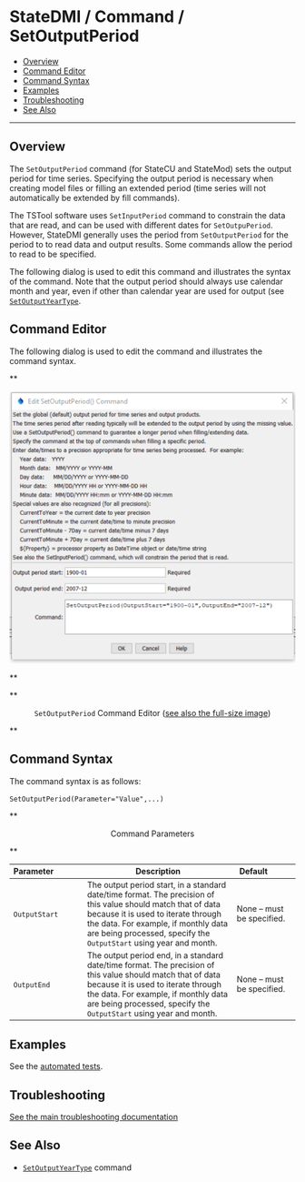 # StateDMI / Command / SetOutputPeriod #

* [Overview](#overview)
* [Command Editor](#command-editor)
* [Command Syntax](#command-syntax)
* [Examples](#examples)
* [Troubleshooting](#troubleshooting)
* [See Also](#see-also)

-------------------------

## Overview ##

The `SetOutputPeriod` command (for StateCU and StateMod)
sets the output period for time series.
Specifying the output period is necessary when creating model files or filling
an extended period (time series will not automatically be extended by fill commands).

The TSTool software uses `SetInputPeriod` command to constrain the data that are read,
and can be used with different dates for `SetOutpuPeriod`.
However, StateDMI generally uses the period from `SetOutputPeriod` for the period to to read data and output results.
Some commands allow the period to read to be specified.

The following dialog is used to edit this command and illustrates the syntax of the command.
Note that the output period should always use calendar month and year,
even if other than calendar year are used for output (see
[`SetOutputYearType`](../SetOutputYearType/SetOutputYearType.md).

## Command Editor ##

The following dialog is used to edit the command and illustrates the command syntax.

**<p style="text-align: center;">
![SetOutputPeriod command editor](SetOutputPeriod.png)
</p>**

**<p style="text-align: center;">
`SetOutputPeriod` Command Editor (<a href="../SetOutputPeriod.png">see also the full-size image</a>)
</p>**

## Command Syntax ##

The command syntax is as follows:

```text
SetOutputPeriod(Parameter="Value",...)
```
**<p style="text-align: center;">
Command Parameters
</p>**

| **Parameter**&nbsp;&nbsp;&nbsp;&nbsp;&nbsp;&nbsp;&nbsp;&nbsp;&nbsp;&nbsp;&nbsp;&nbsp; | **Description** | **Default**&nbsp;&nbsp;&nbsp;&nbsp;&nbsp;&nbsp;&nbsp;&nbsp;&nbsp;&nbsp; |
| --------------|-----------------|----------------- |
| `OutputStart` | The output period start, in a standard date/time format.  The precision of this value should match that of data because it is used to iterate through the data.  For example, if monthly data are being processed, specify the `OutputStart` using year and month. | None – must be specified. |
| `OutputEnd` | The output period end, in a standard date/time format.  The precision of this value should match that of data because it is used to iterate through the data.  For example, if monthly data are being processed, specify the `OutputStart` using year and month. | None – must be specified. |

## Examples ##

See the [automated tests](https://github.com/OpenCDSS/cdss-app-statedmi-test/tree/master/test/regression/commands/SetOutputPeriod).

## Troubleshooting ##

[See the main troubleshooting documentation](../../troubleshooting/troubleshooting.md)

## See Also ##

* [`SetOutputYearType`](../SetOutputYearType/SetOutputYearType.md) command
